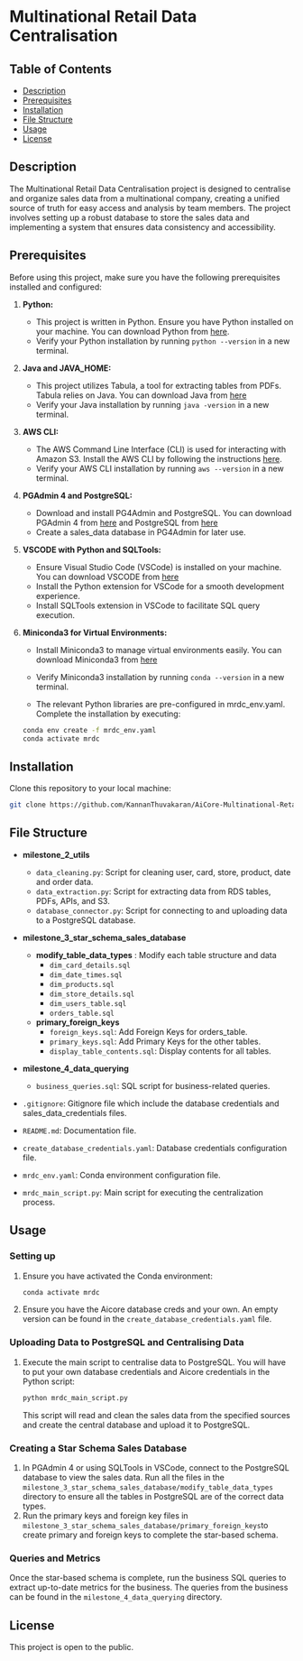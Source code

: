 # Multinational Retail Data Centralisation

## Table of Contents
- [Description](#description)
- [Prerequisites](#prerequisites)
- [Installation](#installation)
- [File Structure](#file-structure)
- [Usage](#usage)
- [License](#license)

## Description

The Multinational Retail Data Centralisation project is designed to centralise and organize sales data from a multinational company, creating a unified source of truth for easy access and analysis by team members. The project involves setting up a robust database to store the sales data and implementing a system that ensures data consistency and accessibility.

## Prerequisites

Before using this project, make sure you have the following prerequisites installed and configured:

1. **Python:**
    - This project is written in Python. Ensure you have Python installed on your machine. You can download Python from [here](https://www.python.org/).
    - Verify your Python installation by running `python --version` in a new terminal.

2. **Java and JAVA_HOME:**
    - This project utilizes Tabula, a tool for extracting tables from PDFs. Tabula relies on Java. You can download Java from [here](https://www.oracle.com/java/technologies/downloads/#jdk21-windows)
    - Verify your Java installation by running `java -version` in a new terminal.

3. **AWS CLI:**
    - The AWS Command Line Interface (CLI) is used for interacting with Amazon S3. Install the AWS CLI by following the instructions [here](https://aws.amazon.com/cli/).
    -  Verify your AWS CLI installation by running `aws --version` in a new terminal.

4. **PGAdmin 4 and PostgreSQL:**
    - Download and install PG4Admin and PostgreSQL. You can download PGAdmin 4 from [here](https://www.pgadmin.org/download/) and PostgreSQL from [here](https://www.enterprisedb.com/downloads/postgres-postgresql-downloads)
    - Create a sales_data database in PG4Admin for later use.

5. **VSCODE with Python and SQLTools:**
    - Ensure Visual Studio Code (VSCode) is installed on your machine. You can download VSCODE from [here](https://code.visualstudio.com/download)
    - Install the Python extension for VSCode for a smooth development experience.
    - Install SQLTools extension in VSCode to facilitate SQL query execution.

6. **Miniconda3 for Virtual Environments:**
    - Install Miniconda3 to manage virtual environments easily. You can download Miniconda3 from [here](https://docs.conda.io/projects/miniconda/en/latest/)
    -  Verify Miniconda3 installation by running `conda --version` in a new terminal.

    - The relevant Python libraries are pre-configured in mrdc_env.yaml. Complete the installation by executing:

    ```bash
    conda env create -f mrdc_env.yaml
    conda activate mrdc
    ```
## Installation

Clone this repository to your local machine:

```bash
git clone https://github.com/KannanThuvakaran/AiCore-Multinational-Retail-Data-Centralisation.git
```
## File Structure

- **milestone_2_utils**
  - `data_cleaning.py`: Script for cleaning user, card, store, product, date and order data.
  - `data_extraction.py`: Script for extracting data from RDS tables, PDFs, APIs, and S3.
  - `database_connector.py`: Script for connecting to and uploading data to a PostgreSQL database.

- **milestone_3_star_schema_sales_database**
  - **modify_table_data_types** : Modify each table structure and data
    - `dim_card_details.sql`
    - `dim_date_times.sql`
    - `dim_products.sql`
    - `dim_store_details.sql`
    - `dim_users_table.sql`
    - `orders_table.sql`
  - **primary_foreign_keys**
    - `foreign_keys.sql`: Add Foreign Keys for orders_table.
    - `primary_keys.sql`: Add Primary Keys for the other tables.
    - `display_table_contents.sql`: Display contents for all tables.

- **milestone_4_data_querying**
  - `business_queries.sql`: SQL script for business-related queries.

- `.gitignore`: Gitignore file which include the database credentials and sales_data_credentials files.
- `README.md`: Documentation file.
- `create_database_credentials.yaml`: Database credentials configuration file.
- `mrdc_env.yaml`: Conda environment configuration file.
- `mrdc_main_script.py`: Main script for executing the centralization process.

## Usage

### Setting up 
1. Ensure you have activated the Conda environment:

    ```bash
    conda activate mrdc
    ```
2. Ensure you have the Aicore database creds and your own. An empty version can be found in the `create_database_credentials.yaml` file.

### Uploading Data to PostgreSQL and Centralising Data
1. Execute the main script to centralise data to PostgreSQL. You will have to put your own database credentials and Aicore credentials in the Python script:

    ```bash
    python mrdc_main_script.py
    ```
    This script will read and clean the sales data from the specified sources and create the central database and upload it to PostgreSQL.

### Creating a Star Schema Sales Database

1. In PGAdmin 4 or using SQLTools in VSCode, connect to the PostgreSQL database to view the sales data. Run all the files in the `milestone_3_star_schema_sales_database/modify_table_data_types` directory to ensure all the tables in PostgreSQL are of the correct data types.
2. Run the primary keys and foreign key files in `milestone_3_star_schema_sales_database/primary_foreign_keys`to create primary and foreign keys to complete the star-based schema.

### Queries and Metrics

Once the star-based schema is complete, run the business SQL queries to extract up-to-date metrics for the business. The queries from the business can be found in the `milestone_4_data_querying` directory.

## License

This project is open to the public. 